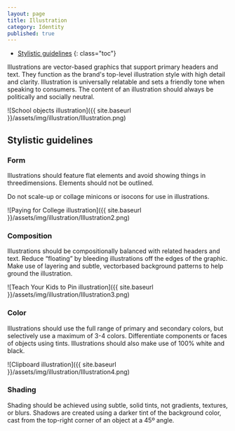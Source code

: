 ```yaml
---
layout: page
title: Illustration
category: Identity
published: true
---
```


- [Stylistic guidelines](#stylistic-guidelines)
{: class="toc"}

<div class="content-67 content-first">

Illustrations are vector-based graphics that support primary headers and text. They function as the brand's top-level illustration style with high detail and clarity. Illustration is universally relatable and sets a friendly tone when speaking to consumers. The content of an illustration should always be politically and socially neutral.

</div>

<div class="content-33 content-last">

![School objects illustration]({{ site.baseurl }}/assets/img/illustration/Illustration.png)

</div>

<h2 id="stylistic-guidelines"> Stylistic guidelines</h2>

<div class="content-33 content-first">

### Form

Illustrations should feature flat elements
and avoid showing things in threedimensions.
Elements should not be outlined.

Do not scale-up or collage minicons or
isocons for use in illustrations.

</div>

<div class="content-67 content-last">

![Paying for College illustration]({{ site.baseurl }}/assets/img/illustration/Illustration2.png)

</div>

<div class="content-33 content-first">

### Composition
Illustrations should be compositionally
balanced with related headers and
text. Reduce “floating” by bleeding
illustrations off the edges of the graphic.
Make use of layering and subtle, vectorbased
background patterns to help
ground the illustration.

</div>

<div class="content-67 content-last">

![Teach Your Kids to Pin illustration]({{ site.baseurl }}/assets/img/illustration/Illustration3.png)

</div>

<div class="content-33 content-first">

### Color
Illustrations should use the full range
of primary and secondary colors, but
selectively use a maximum of 3-4 colors.
Differentiate components or faces of
objects using tints. Illustrations should
also make use of 100% white and black.

</div>

<div class="content-67 content-last">

![Clipboard illustration]({{ site.baseurl }}/assets/img/illustration/Illustration4.png)

</div>

<div class="content-33 content-first">

### Shading
Shading should be achieved using
subtle, solid tints, not gradients, textures,
or blurs. Shadows are created using a
darker tint of the background color, cast
from the top-right corner of an object at
a 45º angle.

</div>
